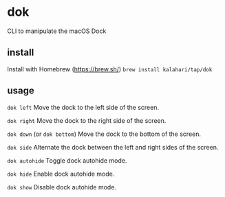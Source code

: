 # dok
CLI to manipulate the macOS Dock

## install
Install with Homebrew (https://brew.sh/)
`brew install kalahari/tap/dok`

## usage
`dok left`
Move the dock to the left side of the screen.

`dok right`
Move the dock to the right side of the screen.

`dok down` (or `dok bottom`)
Move the dock to the bottom of the screen.

`dok side`
Alternate the dock between the left and right sides of the screen.

`dok autohide`
Toggle dock autohide mode.

`dok hide`
Enable dock autohide mode.

`dok show`
Disable dock autohide mode.
